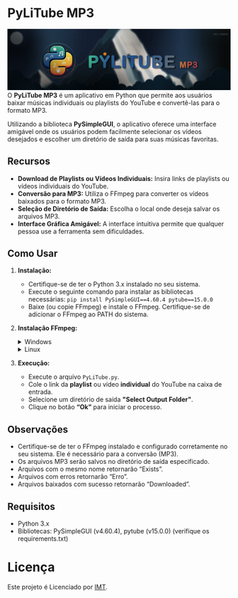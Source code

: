 # PyLiTube MP3
![banner](src/PyLitube_banner.png)
O **PyLiTube MP3** é um aplicativo em Python que permite aos usuários baixar músicas individuais ou playlists do YouTube e convertê-las para o formato MP3.

Utilizando a biblioteca **PySimpleGUI**, o aplicativo oferece uma interface amigável onde os usuários podem facilmente selecionar os vídeos desejados e escolher um diretório de saída para suas músicas favoritas.

## Recursos

- **Download de Playlists ou Vídeos Individuais:** Insira links de playlists ou vídeos individuais do YouTube.
- **Conversão para MP3:** Utiliza o FFmpeg para converter os vídeos baixados para o formato MP3.
- **Seleção de Diretório de Saída:** Escolha o local onde deseja salvar os arquivos MP3.
- **Interface Gráfica Amigável:** A interface intuitiva permite que qualquer pessoa use a ferramenta sem dificuldades.

## Como Usar

1. **Instalação:**
   - Certifique-se de ter o Python 3.x instalado no seu sistema.
   - Execute o seguinte comando para instalar as bibliotecas necessárias: `pip install PySimpleGUI==4.60.4 pytube==15.0.0`
   - Baixe (ou copie FFmpeg) e instale o FFmpeg. Certifique-se de adicionar o FFmpeg ao PATH do sistema.

2. **Instalação FFmpeg:**

    <details>
    <summary>Windows</summary>

    - **Mover o arquivo FFmpeg:** Mova a pasta [FFmpeg](./FFmpeg) para a raiz do seu sistema, geralmente o Disco Local (c:).
    - **Adicionar ao Caminho do Sistema:**
        - Abra o CMD como administrador “Prompt de Comando (Admin)”.
        - Execute o seguinte comando para adicionar o caminho do FFmpeg ao sistema:
        
        ```cmd
        setx /m PATH "C:\FFmpeg\bin;%PATH%"
        ```
    </details>

    <details>
    <summary>Linux</summary>

    - **Atualizar o sistema:** Abra o terminal e atualize o sistema com o seguinte comando:
    
        ```bash
        sudo apt-get update
        ```
    - **Instalar o FFmpeg:** Execute o seguinte comando para instalar o FFmpeg:
    
        ```bash
        sudo apt-get install ffmpeg
        ```
    - **Verificar a instalação:** Você pode verificar se o FFmpeg foi instalado corretamente com o seguinte comando:
    
        ```bash
        ffmpeg -version
        ```
    </details>

3. **Execução:**
    - Execute o arquivo `PyLiTube.py`.
    - Cole o link da **playlist** ou vídeo **individual** do YouTube na caixa de entrada.
    - Selecione um diretório de saída **"Select Output Folder"**.
    - Clique no botão **“Ok”** para iniciar o processo.

## Observações

- Certifique-se de ter o FFmpeg instalado e configurado corretamente no seu sistema. Ele é necessário para a conversão (MP3).
- Os arquivos MP3 serão salvos no diretório de saída especificado.
- Arquivos com o mesmo nome retornarão “Exists”.
- Arquivos com erros retornarão “Erro”.
- Arquivos baixados com sucesso retornarão “Downloaded”.

## Requisitos

- Python 3.x
- Bibliotecas: PySimpleGUI (v4.60.4), pytube (v15.0.0) (verifique os requirements.txt)

# Licença
Este projeto é Licenciado por [IMT](./LICENSE).
